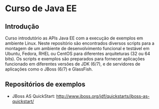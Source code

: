 Curso de Java EE
================


Introdução
----------

Curso introdutório as APIs Java EE com a execução de exemplos em ambiente Linux. Neste repositório são encontrados diversos scripts para a montagem de um ambiente de desenvolvimento funcional e testável em Ubuntu, Fedora, RHEL ou CentOS para diferentes arquiteturas (32 ou 64 bits). Os scripts e exemplos são preparados para fornecer aplicações funcionado em diferentes versões de JDK (6/7), e de servidores de aplicações como o JBoss (6/7) e GlassFish.


Repositórios de exemplos
------------------------

- JBoss AS QuickStart: http://www.jboss.org/jdf/quickstarts/jboss-as-quickstart/
